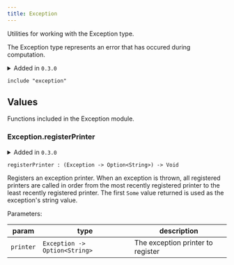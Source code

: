 ```yaml
---
title: Exception
---
```


Utilities for working with the Exception type.

The Exception type represents an error that has occured during computation.

<details disabled>
<summary tabindex="-1">Added in <code>0.3.0</code></summary>
No other changes yet.
</details>

```grain
include "exception"
```

## Values

Functions included in the Exception module.

### Exception.**registerPrinter**

<details disabled>
<summary tabindex="-1">Added in <code>0.3.0</code></summary>
No other changes yet.
</details>

```grain
registerPrinter : (Exception -> Option<String>) -> Void
```

Registers an exception printer. When an exception is thrown, all registered
printers are called in order from the most recently registered printer to
the least recently registered printer. The first `Some` value returned is
used as the exception's string value.

Parameters:

|param|type|description|
|-----|----|-----------|
|`printer`|`Exception -> Option<String>`|The exception printer to register|

